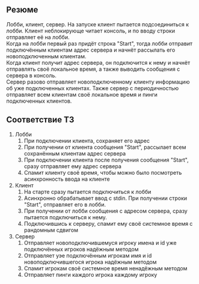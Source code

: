 <h2>Резюме</h2>
Лобби, клиент, сервер. На запуске клиент пытается подсоединиться к лобби. Клиент неблокирующе читает консоль, и по вводу строки отправляет её на лобби.<br>
Когда на лобби первый раз придёт строка "Start", тогда лобби отправит подключённым клиентам адрес сервера и начнёт рассылать его новоподключенным клиентам.<br>
Когда клиент получит адрес сервера, он подключится к нему и начнёт отправлять своё локальное время, а также выводить сообщения с сервера в консоль.<br>
Сервер разово отправляет новоподключенному клиенту информацию об уже подключенных клиентах. Также сервер с периодичностью отправляет всем клиентам своё локальное время и пинги подключенных клиентов. 

<h2>Соответствие ТЗ</h2>
<ol>
  <li> Лобби
  <ol>
    <li> При подключении клиента, сохраняет его адрес
    <li> При получении от клиента сообщения "Start", рассылает всем сохранённым клиентам адрес сервера
    <li> При подключении клиента после получения сообщения "Start", сразу отправляет ему адрес сервера
    <li> Спамит клиенту своё время, чтобы можно было посмотреть асинхронность ввода на клиенте
  </ol>
  <li> Клиент
  <ol>
    <li> На старте сразу пытается подключиться к лобби
    <li> Асинхронно обрабатывает ввод с stdin. При получении строки "Start", отправляет его в лобби.
    <li> При получении от лобби сообщения с адресом сервера, сразу пытается подключиться к нему.
    <li> Подключившись к серверу, спамит ему своё системное время с рандомным сдвигом
  </ol>
  <li> Сервер
  <ol>
    <li> Отправляет новоподключившемуся игроку имена и id уже подключённых игроков надёжным методом
    <li> Отправляет уэе подключённым игрокам имя и id новоподключившегося игрока надёжным методом
    <li> Спамит игрокам своё системное время ненадёжным методом
    <li> Отправляет пинги каждого игрока каждому игроку
  </ol>
</ol>
